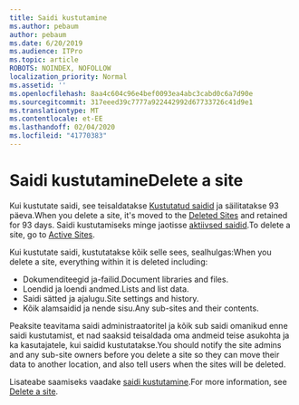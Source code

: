 ```yaml
---
title: Saidi kustutamine
ms.author: pebaum
author: pebaum
ms.date: 6/20/2019
ms.audience: ITPro
ms.topic: article
ROBOTS: NOINDEX, NOFOLLOW
localization_priority: Normal
ms.assetid: ''
ms.openlocfilehash: 8aa4c604c96e4bef0093ea4abc3cabd0c6a7d90e
ms.sourcegitcommit: 317eeed39c7777a922442992d67733726c41d9e1
ms.translationtype: MT
ms.contentlocale: et-EE
ms.lasthandoff: 02/04/2020
ms.locfileid: "41770383"
---
```

# <a name="delete-a-site"></a><span data-ttu-id="278d2-102">Saidi kustutamine</span><span class="sxs-lookup"><span data-stu-id="278d2-102">Delete a site</span></span>

<span data-ttu-id="278d2-103">Kui kustutate saidi, see teisaldatakse [Kustutatud saidid](https://admin.microsoft.com/sharepoint) ja säilitatakse 93 päeva.</span><span class="sxs-lookup"><span data-stu-id="278d2-103">When you delete a site, it's moved to the [Deleted Sites](https://admin.microsoft.com/sharepoint) and retained for 93 days.</span></span> <span data-ttu-id="278d2-104">Saidi kustutamiseks minge jaotisse [aktiivsed saidid](https://admin.microsoft.com/sharepoint?page=sitemanagement&modern=true).</span><span class="sxs-lookup"><span data-stu-id="278d2-104">To delete a site, go to [Active Sites](https://admin.microsoft.com/sharepoint?page=sitemanagement&modern=true).</span></span> 

<span data-ttu-id="278d2-105">Kui kustutate saidi, kustutatakse kõik selle sees, sealhulgas:</span><span class="sxs-lookup"><span data-stu-id="278d2-105">When you delete a site, everything within it is deleted including:</span></span>

- <span data-ttu-id="278d2-106">Dokumenditeegid ja-failid.</span><span class="sxs-lookup"><span data-stu-id="278d2-106">Document libraries and files.</span></span>
- <span data-ttu-id="278d2-107">Loendid ja loendi andmed.</span><span class="sxs-lookup"><span data-stu-id="278d2-107">Lists and list data.</span></span>
- <span data-ttu-id="278d2-108">Saidi sätted ja ajalugu.</span><span class="sxs-lookup"><span data-stu-id="278d2-108">Site settings and history.</span></span>
- <span data-ttu-id="278d2-109">Kõik alamsaidid ja nende sisu.</span><span class="sxs-lookup"><span data-stu-id="278d2-109">Any sub-sites and their contents.</span></span>

<span data-ttu-id="278d2-110">Peaksite teavitama saidi administraatoritel ja kõik sub saidi omanikud enne saidi kustutamist, et nad saaksid teisaldada oma andmeid teise asukohta ja ka kasutajatele, kui saidid kustutatakse.</span><span class="sxs-lookup"><span data-stu-id="278d2-110">You should notify the site admins and any sub-site owners before you delete a site so they can move their data to another location, and also tell users when the sites will be deleted.</span></span>

<span data-ttu-id="278d2-111">Lisateabe saamiseks vaadake [saidi kustutamine](https://docs.microsoft.com/sharepoint/delete-site-collection).</span><span class="sxs-lookup"><span data-stu-id="278d2-111">For more information, see [Delete a site](https://docs.microsoft.com/sharepoint/delete-site-collection).</span></span>
